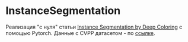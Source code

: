 # InstanceSegmentation

Реализация "с нуля" статьи [Instance Segmentation by Deep Coloring](https://arxiv.org/abs/1807.10007) с помощью Pytorch.
Данные с CVPP датасетом - по [ссылке](https://drive.google.com/file/d/1T6cNkanLzh6xMZ2plIEWTZ0Uy-tsUP0f/edit).

